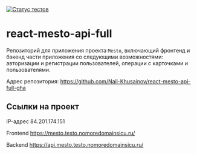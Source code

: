 [![Статус тестов](../../actions/workflows/tests.yml/badge.svg)](../../actions/workflows/tests.yml)

# react-mesto-api-full
Репозиторий для приложения проекта `Mesto`, включающий фронтенд и бэкенд части приложения со следующими возможностями: авторизации и регистрации пользователей, операции с карточками и пользователями.
  

Адрес репозитория: https://github.com/Nail-Khusainov/react-mesto-api-full-gha

## Ссылки на проект

IP-адрес 84.201.174.151

Frontend https://mesto.testo.nomoredomainsicu.ru/

Backend https://api.mesto.testo.nomoredomainsicu.ru/

